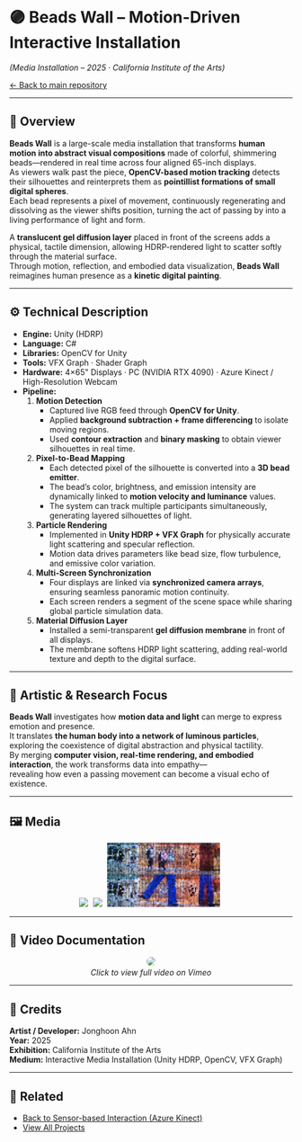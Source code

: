 # 🟣 Beads Wall – Motion-Driven Interactive Installation  
*(Media Installation – 2025 · California Institute of the Arts)*  

[← Back to main repository](https://github.com/reusahn/Unity-Unreal-Interaction-Research/tree/main)

---

## 🧩 Overview  
**Beads Wall** is a large-scale media installation that transforms **human motion into abstract visual compositions** made of colorful, shimmering beads—rendered in real time across four aligned 65-inch displays.  
As viewers walk past the piece, **OpenCV-based motion tracking** detects their silhouettes and reinterprets them as **pointillist formations of small digital spheres**.  
Each bead represents a pixel of movement, continuously regenerating and dissolving as the viewer shifts position, turning the act of passing by into a living performance of light and form.  

A **translucent gel diffusion layer** placed in front of the screens adds a physical, tactile dimension, allowing HDRP-rendered light to scatter softly through the material surface.  
Through motion, reflection, and embodied data visualization, **Beads Wall** reimagines human presence as a **kinetic digital painting**.

---

## ⚙️ Technical Description  
- **Engine:** Unity (HDRP)  
- **Language:** C#  
- **Libraries:** OpenCV for Unity  
- **Tools:** VFX Graph · Shader Graph  
- **Hardware:** 4×65" Displays · PC (NVIDIA RTX 4090) · Azure Kinect / High-Resolution Webcam  
- **Pipeline:**  
  1. **Motion Detection**  
     - Captured live RGB feed through **OpenCV for Unity**.  
     - Applied **background subtraction + frame differencing** to isolate moving regions.  
     - Used **contour extraction** and **binary masking** to obtain viewer silhouettes in real time.  
  2. **Pixel-to-Bead Mapping**  
     - Each detected pixel of the silhouette is converted into a **3D bead emitter**.  
     - The bead’s color, brightness, and emission intensity are dynamically linked to **motion velocity and luminance** values.  
     - The system can track multiple participants simultaneously, generating layered silhouettes of light.  
  3. **Particle Rendering**  
     - Implemented in **Unity HDRP + VFX Graph** for physically accurate light scattering and specular reflection.  
     - Motion data drives parameters like bead size, flow turbulence, and emissive color variation.  
  4. **Multi-Screen Synchronization**  
     - Four displays are linked via **synchronized camera arrays**, ensuring seamless panoramic motion continuity.  
     - Each screen renders a segment of the scene space while sharing global particle simulation data.  
  5. **Material Diffusion Layer**  
     - Installed a semi-transparent **gel diffusion membrane** in front of all displays.  
     - The membrane softens HDRP light scattering, adding real-world texture and depth to the digital surface.  

---

## 🧠 Artistic & Research Focus  
**Beads Wall** investigates how **motion data and light** can merge to express emotion and presence.  
It translates **the human body into a network of luminous particles**, exploring the coexistence of digital abstraction and physical tactility.  
By merging **computer vision, real-time rendering, and embodied interaction**, the work transforms data into empathy—  
revealing how even a passing movement can become a visual echo of existence.  

---

## 🖼️ Media
<p align="center">
  <img src="./media/BeadsWall_01.jpg" width="40%" style="margin-right:5px;"/>  
  <img src="./media/BeadsWall_02.jpg" width="40%" style="margin-right:5px;"/>  
  <img src="./media/BeadsWall_03.jpg" width="40%" style="margin-right:5px;"/>  
</p>

---

## 🎥 Video Documentation
<p align="center">
  <a href="https://vimeo.com/1055793366/92b0f81f7f" target="_blank">
    <img src="./media/BeadsWall_Thumb.jpg" width="40%" style="border-radius:10px;"/>
  </a>
  <br>
  <em>Click to view full video on Vimeo</em>
</p>

---

## 👤 Credits  
**Artist / Developer:** Jonghoon Ahn  
**Year:** 2025  
**Exhibition:** California Institute of the Arts  
**Medium:** Interactive Media Installation (Unity HDRP, OpenCV, VFX Graph)  

---

## 🔗 Related  
- [Back to Sensor-based Interaction (Azure Kinect)](../README.md)  
- [View All Projects](https://github.com/reusahn/Unity-Unreal-Interaction-Research/tree/main)
